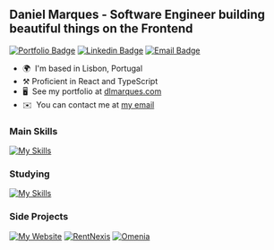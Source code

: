 ## Daniel Marques - Software Engineer building beautiful things on the Frontend

[![Portfolio Badge](https://img.shields.io/badge/-Portfolio-000000?style=for-the-badge&logo=react&logoColor=white)](https://www.dlmarques.com/)
[![Linkedin Badge](https://img.shields.io/badge/-LinkedIn-blue?style=for-the-badge&logo=Linkedin&logoColor=white)](https://www.linkedin.com/in/dlmarques/)
[![Email Badge](https://img.shields.io/badge/-Email-4d0087?style=for-the-badge&logo=protonmail&cacheSeconds=3600&link=mailto:daniel.marquesedigital@gmail.com)](mailto:daniel.marquesedigital@gmail.com)


*   🌍  I'm based in Lisbon, Portugal
*   ⚒️  Proficient in React and TypeScript
*   🖥️  See my portfolio at [dlmarques.com](http://dlmarques.com)
*   ✉️  You can contact me at [my email](mailto:daniel.marquesedigital@gmail.com)
 
### Main Skills
[![My Skills](https://skillicons.dev/icons?i=react,nextjs,ts,js,redux,vite,webpack,html,css,figma,nodejs,express,postgres,mysql,mongodb,aws,git,github,npm,postman,jest,androidstudio)](https://skillicons.dev)

### Studying
[![My Skills](https://skillicons.dev/icons?i=py,tensorflow)](https://skillicons.dev)

### Side Projects

[![My Website](https://img.shields.io/badge/-🧬&nbsp;&nbsp;My&nbsp;Website-000000?style=flat)](https://github.com/dlmarques/dlmarques.com)
[![RentNexis](https://img.shields.io/badge/-🏠&nbsp;&nbsp;RentNexis-000000?style=flat)](https://github.com/dlmarques/rentnexis-webapp)
[![Omenia](https://img.shields.io/badge/-🎮&nbsp;&nbsp;Omenia-000000?style=flat)](https://github.com/dlmarques/omenia)
